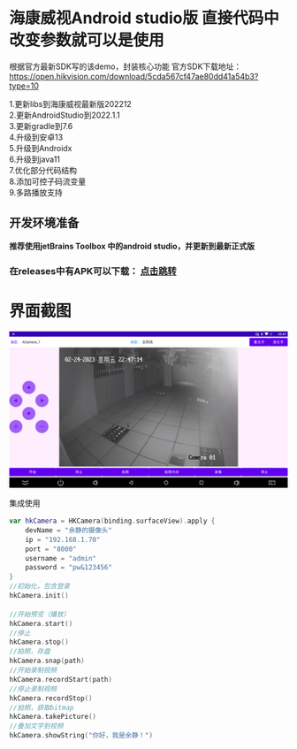 # 海康威视Android studio版 直接代码中改变参数就可以是使用 

根据官方最新SDK写的该demo，封装核心功能
官方SDK下载地址：https://open.hikvision.com/download/5cda567cf47ae80dd41a54b3?type=10

1.更新libs到海康威视最新版202212  
2.更新AndroidStudio到2022.1.1   
3.更新gradle到7.6  
4.升级到安卓13  
5.升级到Androidx  
6.升级到java11  
7.优化部分代码结构  
8.添加可控子码流变量  
9.多路播放支持  
  
## 开发环境准备
**推荐使用jetBrains Toolbox 中的android studio，并更新到最新正式版**  


### 在releases中有APK可以下载： [点击跳转](https://github.com/yutils/HikVisionDemo_2023/releases)
# 界面截图

![PS03](app/doc/screenshot.png)  

集成使用
```kotlin
var hkCamera = HKCamera(binding.surfaceView).apply {
    devName = "余静的摄像头"
    ip = "192.168.1.70"
    port = "8000"
    username = "admin"
    password = "pw&123456"
}
//初始化，包含登录
hkCamera.init()

//开始预览（播放）
hkCamera.start()
//停止
hkCamera.stop()
//拍照，存盘
hkCamera.snap(path)
//开始录制视频
hkCamera.recordStart(path)
//停止录制视频
hkCamera.recordStop()
//拍照，获取bitmap
hkCamera.takePicture()
//叠加文字到视频
hkCamera.showString("你好，我是余静！")
```
